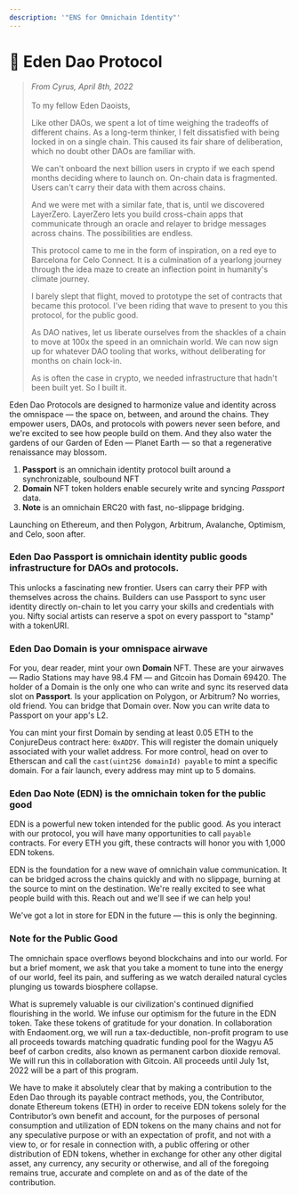 ```yaml
---
description: '"ENS for Omnichain Identity"'
---
```


# 🌟 Eden Dao Protocol

> _From Cyrus, April 8th, 2022_\
> \
> To my fellow Eden Daoists,
>
>
>
> Like other DAOs, we spent a lot of time weighing the tradeoffs of different chains. As a long-term thinker, I felt dissatisfied with being locked in on a single chain. This caused its fair share of deliberation, which no doubt other DAOs are familiar with.&#x20;
>
> We can't onboard the next billion users in crypto if we each spend months deciding where to launch on. On-chain data is fragmented. Users can't carry their data with them across chains.&#x20;
>
> And we were met with a similar fate, that is, until we discovered LayerZero. LayerZero lets you build cross-chain apps that communicate through an oracle and relayer to bridge messages across chains. The possibilities are endless.
>
> This protocol came to me in the form of inspiration, on a red eye to Barcelona for Celo Connect. It is a culmination of a yearlong journey through the idea maze to create an inflection point in humanity's climate journey.&#x20;
>
> I barely slept that flight, moved to prototype the set of contracts that became this protocol. I've been riding that wave to present to you this protocol, for the public good.
>
> As DAO natives, let us liberate ourselves from the shackles of a chain to move at 100x the speed in an omnichain world. We can now sign up for whatever DAO tooling that works, without deliberating for months on chain lock-in.&#x20;
>
> As is often the case in crypto, we needed infrastructure that hadn't been built yet. So I built it.

Eden Dao Protocols are designed to harmonize value and identity across the omnispace — the space on, between, and around the chains. They empower users, DAOs, and protocols with powers never seen before, and we're excited to see how people build on them. And they also water the gardens of our Garden of Eden — Planet Earth — so that a regenerative renaissance may blossom.

1. **Passport** is an omnichain identity protocol built around a synchronizable, soulbound NFT
2. **Domain** NFT token holders enable securely write and syncing _Passport_ data.
3. **Note** is an omnichain ERC20 with fast, no-slippage bridging.&#x20;

Launching on Ethereum, and then Polygon, Arbitrum, Avalanche, Optimism, and Celo, soon after.

### Eden Dao **Passport** is omnichain identity public goods infrastructure for DAOs and protocols.

This unlocks a fascinating new frontier. Users can carry their PFP with themselves across the chains. Builders can use Passport to sync user identity directly on-chain to let you carry your skills and credentials with you. Nifty social artists can reserve a spot on every passport to "stamp" with a tokenURI.

### Eden Dao **Domain** is your omnispace airwave

For you, dear reader, mint your own **Domain** NFT. These are your airwaves — Radio Stations may have 98.4 FM — and Gitcoin has Domain 69420. The holder of a Domain is the only one who can write and sync its reserved data slot on **Passport**. Is your application on Polygon, or Arbitrum? No worries, old friend. You can bridge that Domain over. Now you can write data to Passport on your app's L2.

You can mint your first Domain by sending at least 0.05 ETH to the ConjureDeus contract here: `0xADDY`. This will register the domain uniquely associated with your wallet address. For more control, head on over to Etherscan and call the `cast(uint256 domainId) payable` to mint a specific domain. For a fair launch, every address may mint up to 5 domains.

### Eden Dao **Note** (EDN) is the omnichain token for the public good

EDN is a powerful new token intended for the public good. As you interact with our protocol, you will have many opportunities to call `payable` contracts. For every ETH you gift, these contracts will honor you with 1,000 EDN tokens.

EDN is the foundation for a new wave of omnichain value communication. It can be bridged across the chains quickly and with no slippage, burning at the source to mint on the destination. We're really excited to see what people build with this. Reach out and we'll see if we can help you!&#x20;

We've got a lot in store for EDN in the future — this is only the beginning.&#x20;

### Note for the Public Good

The omnichain space overflows beyond blockchains and into our world. For but a brief moment, we ask that you take a moment to tune into the energy of our world, feel its pain, and suffering as we watch derailed natural cycles plunging us towards biosphere collapse.

What is supremely valuable is our civilization's continued dignified flourishing in the world. We infuse our optimism for the future in the EDN token. Take these tokens of gratitude for your donation. In collaboration with Endaoment.org, we will run a tax-deductible, non-profit program to use all proceeds towards matching quadratic funding pool for the Wagyu A5 beef of carbon credits, also known as permanent carbon dioxide removal. We will run this in collaboration with Gitcoin. All proceeds until July 1st, 2022 will be a part of this program.

We have to make it absolutely clear that by making a contribution to the Eden Dao through its payable contract methods, you, the Contributor, donate Ethereum tokens (ETH) in order to receive EDN tokens solely for the Contributor’s own benefit and account, for the purposes of personal consumption and utilization of EDN tokens on the many chains and not for any speculative purpose or with an expectation of profit, and not with a view to, or for resale in connection with, a public offering or other distribution of EDN tokens, whether in exchange for other any other digital asset, any currency, any security or otherwise, and all of the foregoing remains true, accurate and complete on and as of the date of the contribution.
